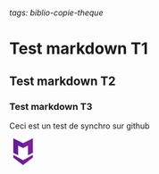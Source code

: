 ###### tags: biblio-copie-theque

# Test markdown T1
## Test markdown T2
### Test markdown T3

Ceci est un test de synchro sur github

![alt text][logo]

[logo]: https://github.com/adam-p/markdown-here/raw/master/src/common/images/icon48.png "Logo Title Text 2"